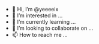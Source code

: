 - 👋 Hi, I’m @yeeeeix
- 👀 I’m interested in ...
- 🌱 I’m currently learning ...
- 💞️ I’m looking to collaborate on ...
- 📫 How to reach me ...

<!---
yeeeeix/yeeeeix is a ✨ special ✨ repository because its `README.md` (this file) appears on your GitHub profile.
You can click the Preview link to take a look at your changes.
--->
